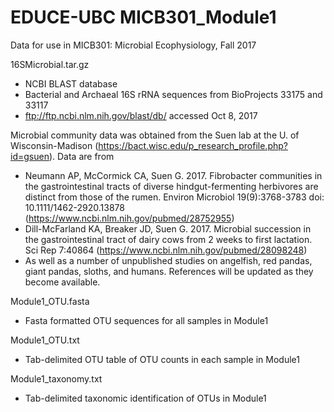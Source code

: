 # EDUCE-UBC MICB301_Module1
Data for use in MICB301: Microbial Ecophysiology, Fall 2017

16SMicrobial.tar.gz
- NCBI BLAST database 
- Bacterial and Archaeal 16S rRNA sequences from BioProjects 33175 and 33117
- ftp://ftp.ncbi.nlm.nih.gov/blast/db/ accessed Oct 8, 2017


Microbial community data was obtained from the Suen lab at the U. of Wisconsin-Madison (https://bact.wisc.edu/p_research_profile.php?id=gsuen). Data are from 
- Neumann AP, McCormick CA, Suen G. 2017. Fibrobacter communities in the gastrointestinal tracts of diverse hindgut-fermenting herbivores are distinct from those of the rumen. Environ Microbiol 19(9):3768-3783 doi: 10.1111/1462-2920.13878 (https://www.ncbi.nlm.nih.gov/pubmed/28752955)
- Dill-McFarland KA, Breaker JD, Suen G. 2017. Microbial succession in the gastrointestinal tract of dairy cows from 2 weeks to first lactation. Sci Rep 7:40864 (https://www.ncbi.nlm.nih.gov/pubmed/28098248)
- As well as a number of unpublished studies on angelfish, red pandas, giant pandas, sloths, and humans. References will be updated as they become available.


Module1_OTU.fasta
- Fasta formatted OTU sequences for all samples in Module1

Module1_OTU.txt
- Tab-delimited OTU table of OTU counts in each sample in Module1

Module1_taxonomy.txt
- Tab-delimited taxonomic identification of OTUs in Module1
